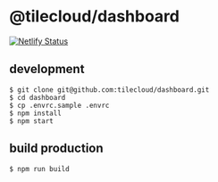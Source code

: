# @tilecloud/dashboard

[![Netlify Status](https://api.netlify.com/api/v1/badges/82532c8e-8d86-4215-a8f7-9fca30cfb132/deploy-status)](https://app.netlify.com/sites/tilecloud-dashboard/deploys)

## development

```shell
$ git clone git@github.com:tilecloud/dashboard.git
$ cd dashboard
$ cp .envrc.sample .envrc
$ npm install
$ npm start
```

## build production

```shell
$ npm run build
```
